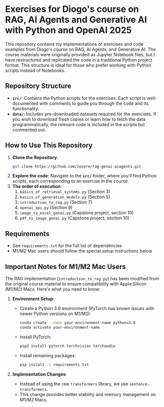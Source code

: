 # Exercises for Diogo's course on RAG, AI Agents and Generative AI with Python and OpenAI 2025

This repository contains my implementations of exercises and code examples from Diogo's course on RAG, AI Agents, and Generative AI. The course materials were originally provided as Jupyter Notebook files, but I have restructured and replicated the code in a traditional Python project format. This structure is ideal for those who prefer working with Python scripts instead of Notebooks.

## Repository Structure

- **`src/`**: Contains the Python scripts for the exercises. Each script is well-documented with comments to guide you through the code and its functionality.
- **`data/`**: Includes pre-downloaded datasets required for the exercises. If you wish to download fresh copies or learn how to fetch the data programmatically, the relevant code is included in the scripts but commented out.

## How to Use This Repository

1. **Clone the Repository**:
   ```bash
   git clone https://github.com/zezere/rag-genai-aiagents.git
   ```
2. **Explore the code**:
   Navigate to the **`src/`** folder, where you'll find Python scripts, each corresponding to an exercise in the course.
3. **The order of execution**:
   1. `basics_of_retrieval_systems.py` (Section 3)
   2. `basics_of_generation_models.py` (Section 5)
   3. `introduction_to_rag.py` (Section 7)
   4. `openai_api.py` (Section 9)
   5. `image_to_excel_genai.py` (Capstone project, section 10)
   6. `pdf_to_image_genai.py` (Capstone project, section 10)

## Requirements
- See `requirements.txt` for the full list of dependencies
- M1/M2 Mac users should follow the special setup instructions below

## Important Notes for M1/M2 Mac Users

The RAG implementation (`introduction_to_rag.py`) has been modified from the original course material to ensure compatibility with Apple Silicon (M1/M2) Macs. Here's what you need to know:

1. **Environment Setup**:
   - Create a Python 3.9 environment (PyTorch has known issues with newer Python versions on M1/M2):
     ```bash
     conda create --name your-environment-name python=3.9
     conda activate your-environment-name
     ```
   - Install PyTorch:
     ```bash
     pip3 install pytorch torchvision torchaudio
     ```
   - Install remaining packages:
     ```bash
     pip install -r requirements.txt
     ```

2. **Implementation Changes**:
   - Instead of using the raw `transformers` library, we use `sentence-transformers`.
   - This change provides better stability and memory management on M1/M2 Macs.


